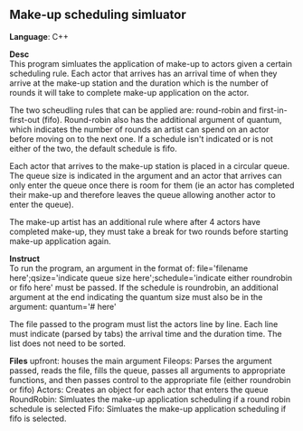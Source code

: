 Make-up scheduling simluator
------------------------------
<b>Language</b>: C++

<b>Desc</b><br>
This program simluates the application of make-up to actors given a certain scheduling rule. Each actor that arrives has an arrival time
of when they arrive at the make-up station and the duration which is the number of rounds it will take to complete make-up application on the actor. 

The two scheudling rules that can be applied are: round-robin and first-in-first-out (fifo). Round-robin also has the additional argument of quantum,
which indicates the number of rounds an artist can spend on an actor before moving on to the next one. If a schedule isn't indicated or is not either of the two, the default schedule is fifo. 

Each actor that arrives to the make-up station is placed in a circular queue. The queue size is indicated in the argument and an actor that arrives
can only enter the queue once there is room for them (ie an actor has completed their make-up and therefore leaves the queue allowing another actor to enter the queue). 

The make-up artist has an additional rule where after 4 actors have completed make-up, they must take a break for two rounds before starting make-up application again. 

<b>Instruct</b><br>
To run the program, an argument in the format of: file='filename here';qsize='indicate queue size here';schedule='indicate either roundrobin or fifo here'
must be passed. 
If the schedule is roundrobin, an additional argument at the end indicating the quantum size must also be in the argument: quantum='# here'

The file passed to the program must list the actors line by line. Each line must indicate (parsed by tabs) the arrival time and the duration time. The list does not need to be sorted.

<b>Files</b>
upfront: houses the main argument
Fileops: Parses the argument passed, reads the file, fills the queue, passes all arguments to appropriate functions, and then passes control to the appropriate file (either roundrobin or fifo)
Actors: Creates an object for each actor that enters the queue
RoundRobin: Simluates the make-up application scheduling if a round robin schedule is selected
Fifo: Simluates the make-up application scheduling if fifo is selected.
